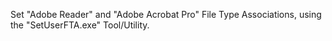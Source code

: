 Set "Adobe Reader" and "Adobe Acrobat Pro" File Type Associations, using the "SetUserFTA.exe" Tool/Utility.

